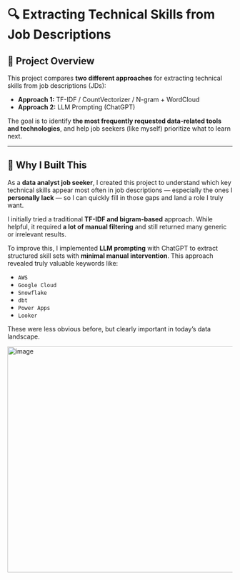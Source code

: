 # 🔍 Extracting Technical Skills from Job Descriptions

## 🧠 Project Overview

This project compares **two different approaches** for extracting technical skills from job descriptions (JDs):

- **Approach 1:** TF-IDF / CountVectorizer / N-gram + WordCloud  
- **Approach 2:** LLM Prompting (ChatGPT)

The goal is to identify **the most frequently requested data-related tools and technologies**, and help job seekers (like myself) prioritize what to learn next.

---

## 🎯 Why I Built This

As a **data analyst job seeker**, I created this project to understand which key technical skills appear most often in job descriptions — especially the ones I **personally lack** — so I can quickly fill in those gaps and land a role I truly want.

I initially tried a traditional **TF-IDF and bigram-based** approach. While helpful, it required **a lot of manual filtering** and still returned many generic or irrelevant results.

To improve this, I implemented **LLM prompting** with ChatGPT to extract structured skill sets with **minimal manual intervention**. This approach revealed truly valuable keywords like:

- `AWS`  
- `Google Cloud`  
- `Snowflake`  
- `dbt`  
- `Power Apps`  
- `Looker`

These were less obvious before, but clearly important in today’s data landscape.

<img width="944" height="506" alt="image" src="https://github.com/user-attachments/assets/7bab3632-51e3-4e95-863d-5536a4b7244a" />
